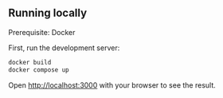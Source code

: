 ## Running locally

Prerequisite: Docker

First, run the development server:

```bash
docker build
docker compose up
```

Open [http://localhost:3000](http://localhost:3000) with your browser to see the result.
